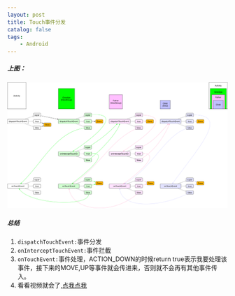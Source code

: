 ```yaml
---
layout: post
title: Touch事件分发
catalog: false
tags:
    - Android
---
```


##### 上图：

![](/img/posts/touch_event.png)

##### 总结

1. `dispatchTouchEvent:`事件分发
2. `onInterceptTouchEvent:`事件拦截
3. `onTouchEvent:`事件处理，ACTION_DOWN的时候return true表示我要处理该事件，接下来的MOVE,UP等事件就会传进来，否则就不会再有其他事件传入。
4. 看看视频就会了,[点我点我](https://v.qq.com/x/page/a0684ijwxzr.html)